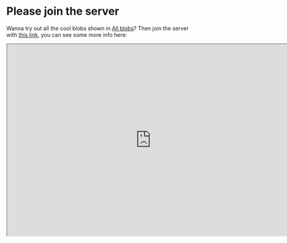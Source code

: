 # Please join the server
Wanna try out all the cool blobs shown in [All blobs](all-blobs.md)? Then join the server with [this link](https://discord.gg/3PtPFtn), you can see some more info here:

<iframe src="https://canary.discordapp.com/widget?id=596214466484371458&theme=dark" width="750" height="500" allowtransparency="true" frameborder="50"></iframe>
